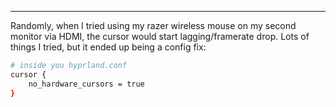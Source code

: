 -- -
Randomly, when I tried using my razer wireless mouse on my second monitor via HDMI, the cursor would start lagging/framerate drop. Lots of things I tried, but it ended up being a config fix:
```bash
# inside you hyprland.conf
cursor {
	no_hardware_cursors = true
}
```